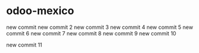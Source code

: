 odoo-mexico
===========
new commit
new commit 2
new commit 3
new commit 4
new commit 5
new commit 6
new commit 7
new commit 8
new commit 9
new commit 10


new commit 11
